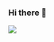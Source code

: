 ### Hi there 👋
![](https://komarev.com/ghpvc/?username=Wardiusz)
<!--START_SECTION:waka-->
<!--END_SECTION:waka-->
